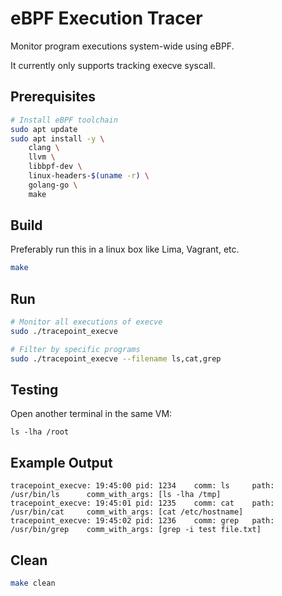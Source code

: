 # eBPF Execution Tracer

Monitor program executions system-wide using eBPF.

It currently only supports tracking execve syscall.

## Prerequisites

```bash
# Install eBPF toolchain
sudo apt update
sudo apt install -y \
    clang \
    llvm \
    libbpf-dev \
    linux-headers-$(uname -r) \
    golang-go \
    make
```

## Build

Preferably run this in a linux box like Lima, Vagrant, etc.

```bash
make
```

## Run

```bash
# Monitor all executions of execve
sudo ./tracepoint_execve

# Filter by specific programs
sudo ./tracepoint_execve --filename ls,cat,grep
```

## Testing
Open another terminal in the same VM:
```
ls -lha /root
```
## Example Output

```
tracepoint_execve: 19:45:00 pid: 1234    comm: ls     path: /usr/bin/ls      comm_with_args: [ls -lha /tmp]
tracepoint_execve: 19:45:01 pid: 1235    comm: cat    path: /usr/bin/cat     comm_with_args: [cat /etc/hostname]
tracepoint_execve: 19:45:02 pid: 1236    comm: grep   path: /usr/bin/grep    comm_with_args: [grep -i test file.txt]
```

## Clean

```bash
make clean
```

